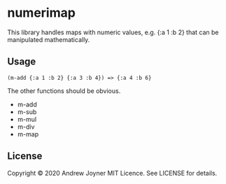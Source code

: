 # numerimap

This library handles maps with numeric values, e.g. {:a 1 :b 2} that can be manipulated mathematically.

## Usage

```
(m-add {:a 1 :b 2} {:a 3 :b 4}) => {:a 4 :b 6}
```

The other functions should be obvious.

* m-add
* m-sub
* m-mul
* m-div
* m-map
 

## License

Copyright © 2020 Andrew Joyner
MIT Licence. See LICENSE for details.
